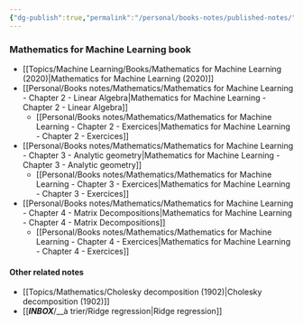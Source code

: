 ```yaml
---
{"dg-publish":true,"permalink":"/personal/books-notes/published-notes/","tags":"gardenEntry"}
---
```


### Mathematics for Machine Learning book

- [[Topics/Machine Learning/Books/Mathematics for Machine Learning (2020)|Mathematics for Machine Learning (2020)]]
- [[Personal/Books notes/Mathematics/Mathematics for Machine Learning - Chapter 2 - Linear Algebra|Mathematics for Machine Learning - Chapter 2 - Linear Algebra]]
	 - [[Personal/Books notes/Mathematics/Mathematics for Machine Learning - Chapter 2 - Exercices|Mathematics for Machine Learning - Chapter 2 - Exercices]]
- [[Personal/Books notes/Mathematics/Mathematics for Machine Learning - Chapter 3 - Analytic geometry|Mathematics for Machine Learning - Chapter 3 - Analytic geometry]]
	- [[Personal/Books notes/Mathematics/Mathematics for Machine Learning - Chapter 3 - Exercices|Mathematics for Machine Learning - Chapter 3 - Exercices]]
- [[Personal/Books notes/Mathematics/Mathematics for Machine Learning - Chapter 4 - Matrix Decompositions|Mathematics for Machine Learning - Chapter 4 - Matrix Decompositions]]
	- [[Personal/Books notes/Mathematics/Mathematics for Machine Learning - Chapter 4 - Exercices|Mathematics for Machine Learning - Chapter 4 - Exercices]]

#### Other related notes
- [[Topics/Mathematics/Cholesky decomposition (1902)|Cholesky decomposition (1902)]]
- [[___INBOX___/__à trier/Ridge regression|Ridge regression]]
